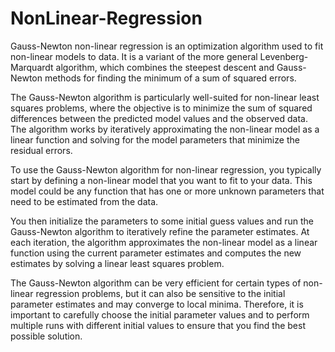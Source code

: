 # NonLinear-Regression
Gauss-Newton non-linear regression is an optimization algorithm used to fit non-linear models to data. It is a variant of the more general Levenberg-Marquardt algorithm, which combines the steepest descent and Gauss-Newton methods for finding the minimum of a sum of squared errors.

The Gauss-Newton algorithm is particularly well-suited for non-linear least squares problems, where the objective is to minimize the sum of squared differences between the predicted model values and the observed data. The algorithm works by iteratively approximating the non-linear model as a linear function and solving for the model parameters that minimize the residual errors.

To use the Gauss-Newton algorithm for non-linear regression, you typically start by defining a non-linear model that you want to fit to your data. This model could be any function that has one or more unknown parameters that need to be estimated from the data.

You then initialize the parameters to some initial guess values and run the Gauss-Newton algorithm to iteratively refine the parameter estimates. At each iteration, the algorithm approximates the non-linear model as a linear function using the current parameter estimates and computes the new estimates by solving a linear least squares problem.

The Gauss-Newton algorithm can be very efficient for certain types of non-linear regression problems, but it can also be sensitive to the initial parameter estimates and may converge to local minima. Therefore, it is important to carefully choose the initial parameter values and to perform multiple runs with different initial values to ensure that you find the best possible solution.

 
